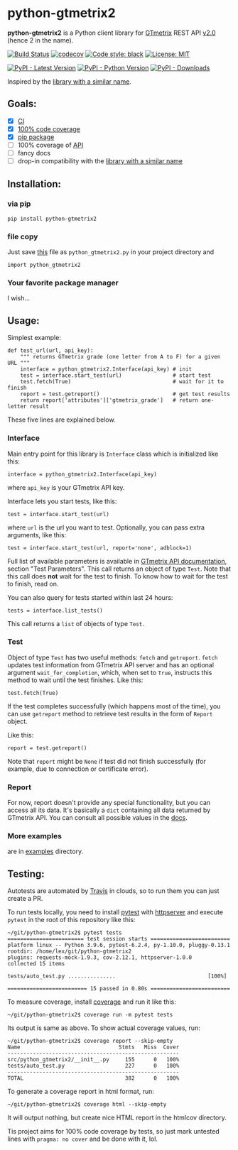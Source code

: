 python-gtmetrix2
================

**python-gtmetrix2** is a Python client library for [GTmetrix][gtmetrix] REST API [v2.0][v2] (hence 2 in the name).

[![Build Status](https://app.travis-ci.com/Lex-2008/python-gtmetrix2.svg?branch=main)](https://app.travis-ci.com/Lex-2008/python-gtmetrix2)
[![codecov](https://codecov.io/gh/Lex-2008/python-gtmetrix2/branch/main/graph/badge.svg?token=N8P5Z08497)](https://codecov.io/gh/Lex-2008/python-gtmetrix2)
[![Code style: black](https://img.shields.io/badge/code%20style-black-green.png)](https://github.com/psf/black)
[![License: MIT](https://img.shields.io/github/license/Lex-2008/python-gtmetrix2)](https://github.com/Lex-2008/python-gtmetrix2/blob/main/LICENSE)

[![PyPI - Latest Version](https://img.shields.io/pypi/v/python-gtmetrix2)][pip]
[![PyPI - Python Version](https://img.shields.io/pypi/pyversions/python-gtmetrix2)][pip]
[![PyPI - Downloads](https://img.shields.io/pypi/dm/python-gtmetrix2)][pip]


[gtmetrix]: https://gtmetrix.com/
[v2]: https://gtmetrix.com/api/docs/2.0/
[1]: https://github.com/aisayko/python-gtmetrix

Inspired by the [library with a similar name][1].


Goals:
-----

- [x] [CI][]
- [x] [100% code coverage][cov]
- [x] [pip package][pip]
- [ ] 100% coverage of [API][v2]
- [ ] fancy docs
- [ ] drop-in compatibility with the [library with a similar name][1]

[CI]: https://app.travis-ci.com/github/Lex-2008/python-gtmetrix2
[cov]: https://app.codecov.io/gh/Lex-2008/python-gtmetrix2/
[pip]: https://pypi.org/project/python-gtmetrix2/


Installation:
------------

### via pip

	pip install python-gtmetrix2

### file copy

Just save [this][py] file as `python_gtmetrix2.py` in your project directory and

	import python_gtmetrix2

[py]: https://github.com/Lex-2008/python-gtmetrix2/blob/main/src/python_gtmetrix2/__init__.py

### Your favorite package manager

I wish...


Usage:
-----

Simplest example:

	def test_url(url, api_key):
		""" returns GTmetrix grade (one letter from A to F) for a given URL """
		interface = python_gtmetrix2.Interface(api_key) # init
		test = interface.start_test(url)                # start test
		test.fetch(True)                                # wait for it to finish
		report = test.getreport()                       # get test results
		return report['attributes']['gtmetrix_grade']   # return one-letter result

These five lines are explained below.


### Interface

Main entry point for this library is `Interface` class which is initialized like this:

	interface = python_gtmetrix2.Interface(api_key)

where `api_key` is your GTmetrix API key.

Interface lets you start tests, like this:

	test = interface.start_test(url)

where `url` is the url you want to test. Optionally, you can pass extra arguments, like this:

	test = interface.start_test(url, report='none', adblock=1)

Full list of available parameters is available in [GTmetrix API documentation][docs-start], section "Test Parameters".
This call returns an object of type `Test`.
Note that this call does **not** wait for the test to finish.
To know how to wait for the test to finish, read on.

[docs-start]: https://gtmetrix.com/api/docs/2.0/#api-test-start


You can also query for tests started within last 24 hours:

	tests = interface.list_tests()

This call returns a `list` of objects of type `Test`.

### Test

Object of type `Test` has two useful methods: `fetch` and `getreport`.
`fetch` updates test information from GTmetrix API server and has an optional argument `wait_for_completion`,
which, when set to `True`, instructs this method to wait until the test finishes.
Like this:

	test.fetch(True)

If the test completes successfully (which happens most of the time),
you can use `getreport` method to retrieve test results in the form of `Report` object.

Like this:

	report = test.getreport()

Note that `report` might be `None` if test did not finish successfully
(for example, due to connection or certificate error).

### Report

For now, report doesn't provide any special functionality,
but you can access all its data.
It's basically a `dict` containing all data returned by GTmetrix API.
You can consult all possible values in the [docs][docs-report].

[docs-report]: https://gtmetrix.com/api/docs/2.0/#api-report-by-id

### More examples

are in [examples][] directory.

[examples]: https://github.com/Lex-2008/python-gtmetrix2/tree/main/examples


Testing:
-------

Autotests are automated by [Travis][CI] in clouds, so to run them you can just create a PR.

To run tests locally, you need to install [pytest][] with [httpserver][]
and execute `pytest` in the root of this repository like this:

[httpserver]: https://pypi.org/project/pytest-httpserver/
[pytest]: https://pypi.org/project/pytest/


	~/git/python-gtmetrix2$ pytest tests
	======================== test session starts =========================
	platform linux -- Python 3.9.6, pytest-6.2.4, py-1.10.0, pluggy-0.13.1
	rootdir: /home/lex/git/python-gtmetrix2
	plugins: requests-mock-1.9.3, cov-2.12.1, httpserver-1.0.0
	collected 15 items                                                   

	tests/auto_test.py ...............                             [100%]

	========================= 15 passed in 0.80s =========================


To measure coverage, install [coverage][] and run it like this:

[coverage]: https://pypi.org/project/coverage/

	~/git/python-gtmetrix2$ coverage run -m pytest tests

Its output is same as above. To show actual coverage values, run:

	~/git/python-gtmetrix2$ coverage report --skip-empty
	Name                               Stmts   Miss  Cover
	------------------------------------------------------
	src/python_gtmetrix2/__init__.py     155      0   100%
	tests/auto_test.py                   227      0   100%
	------------------------------------------------------
	TOTAL                                382      0   100%

To generate a coverage report in html format, run:

	~/git/python-gtmetrix2$ coverage html --skip-empty

It will output nothing, but create nice HTML report in the htmlcov directory.

Tis project aims for 100% code coverage by tests, so just mark untested lines
with `pragma: no cover` and be done with it, lol.

